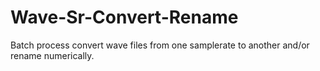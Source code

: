 # Wave-Sr-Convert-Rename
Batch process convert wave files from one samplerate to another and/or rename numerically.
